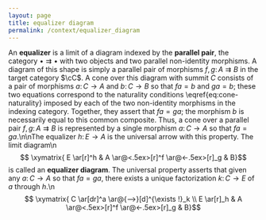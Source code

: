 ```yaml
---
layout: page
title: equalizer diagram
permalink: /context/equalizer_diagram
---
```

An **equalizer** is a limit of a diagram indexed by the **parallel pair**, the category $\bullet \rightrightarrows \bullet$ with two objects and two parallel non-identity morphisms. A diagram of this shape is simply a parallel pair of morphisms $f,g \colon A \rightrightarrows B$ in the target category $\cC$. A cone over this diagram with summit $C$ consists of a pair of morphisms $a \colon C \to A$ and $b \colon C \to B$ so that $fa = b$ and $ga = b$; these two equations correspond to the naturality conditions \eqref{eq:cone-naturality} imposed by each of the two non-identity morphisms in the indexing category. Together, they assert that $fa = ga$; the morphism $b$ is necessarily equal to this common composite. Thus, a cone over a parallel pair $f,g \colon A \rightrightarrows B$ is represented by a single morphism $a \colon C \to A$ so that $fa = ga$.\n\nThe equalizer $h \colon E \to A$ is the universal arrow with this property. The limit diagram\n$$ \xymatrix{  E \ar[r]^h & A \ar@<.5ex>[r]^f \ar@<-.5ex>[r]_g & B}$$ is  called an **equalizer diagram**. The universal property asserts that given any $a \colon C \to A$ so that $fa = ga$, there exists a unique factorization $k \colon C \to E$ of $a$ through $h$.\n$$ \xymatrix{ C \ar[dr]^a \ar@{-->}[d]^{\exists !}_k \\ E \ar[r]_h & A \ar@<.5ex>[r]^f \ar@<-.5ex>[r]_g & B}$$
